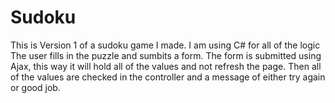 # Sudoku

This is Version 1 of a sudoku game I made.
I am using C# for all of the logic
The user fills in the puzzle and sumbits a form.
The form is submitted using Ajax, this way it will hold all of the values and not refresh the page.
Then all of the values are checked in the controller and a message of either try again or good job. 
